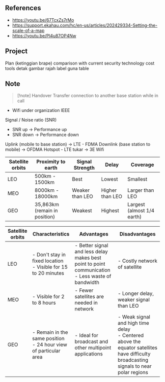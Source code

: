 
##  References
- https://youtu.be/67TcxZs7rMo
- https://support.ekahau.com/hc/en-us/articles/202429334-Setting-the-scale-of-a-map
- https://youtu.be/Pl4u87OP4Nw

## Project

Plan (ketinggian brape)
comparison with current security technology cost
tools detak gambar
rajah label guna table


## Note

> [!note] Handover
> Transfer connection to another base station while in call

- Wifi under organization IEEE

Signal / Noise ratio (SNR)
- SNR up -> Performance up
- SNR down -> Performance down


Uplink (mobile to base station) -> LTE - FDMA
Downlink (base station to mobile) -> OFDMA
Hotspot - LTE tukar -> 3E Wifi

| Satellite orbits | Proximity to earth            | Signal Strength | Delay           | Coverage                   |  
| ---------------- | ----------------------------- | --------------- | --------------- | -------------------------- | 
| LEO              | 500km - 1500km                | Best            | Lowest          | Smallest                   |  
| MEO              | 8000km - 18000km              | Weaker than LEO | Higher than LEO | Larger than LEO            |     
| GEO              | 35,863km (remain in position) | Weakest         | Highest         | Largest (almost 1/4 earth) |     

| Satellite orbits | Characteristics                                                        | Advantages                                                                                              | Disadvantages                                                                                                                               |
| ---------------- | ---------------------------------------------------------------------- | ------------------------------------------------------------------------------------------------------- | ------------------------------------------------------------------------------------------------------------------------------------------- |
| LEO              | - Don't stay in fixed location <br /> - Visible for 15 to 20 minutes   | - Better signal and less delay makes best point to point communication <br /> - Less waste of bandwidth | - Costly network of satellite                                                                                                               |
| MEO              | - Visible for 2 to 8 hours                                             | - Fewer satellites are needed in network                                                                | - Longer delay, weaker signal than LEO                                                                                                      |
| GEO              | - Remain in the same position <br /> - 24 hour view of particular area | - Ideal for broadcast and other multipoint applications                                                 | - Weak signal and high time delay <br /> - Centered above the equator satellites have difficulty broadcasting signals to near polar regions | 




